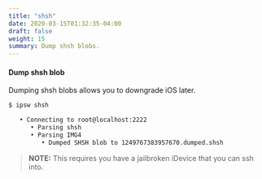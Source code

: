 ```yaml
---
title: "shsh"
date: 2020-03-15T01:32:35-04:00
draft: false
weight: 15
summary: Dump shsh blobs.
---
```


#### Dump shsh blob

Dumping shsh blobs allows you to downgrade iOS later.

```bash
$ ipsw shsh

   • Connecting to root@localhost:2222
      • Parsing shsh
      • Parsing IMG4
         • Dumped SHSH blob to 1249767383957670.dumped.shsh
```

> **NOTE:** This requires you have a jailbroken iDevice that you can ssh into.
